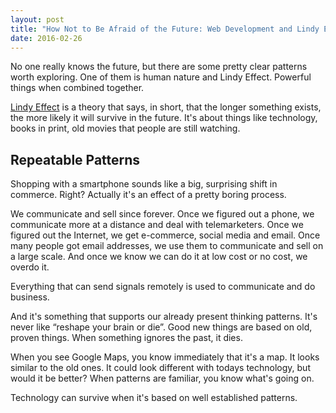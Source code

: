 ```yaml
---
layout: post
title: "How Not to Be Afraid of the Future: Web Development and Lindy Effect"
date: 2016-02-26
---
```


No one really knows the future,
but there are some pretty clear patterns worth exploring. 
One of them is human nature and Lindy Effect.
Powerful things when combined together.

<!--more-->

[Lindy Effect](https://en.wikipedia.org/wiki/Lindy_effect) is a theory that says, in short, that the longer something exists, 
the more likely it will survive in the future. It's about things like
technology, books in print, old movies that people are still watching.

## Repeatable Patterns

Shopping with a smartphone sounds like a big, surprising shift in commerce. Right?
Actually it's an effect of a pretty boring process. 

We communicate and sell since forever.
Once we figured out a phone, we communicate more at a distance 
and deal with telemarketers.
Once we figured out the Internet, we get e-commerce, social
media and email.
Once many people got email addresses, we use them to communicate
and sell on a large scale.
And once we know we can do it at low cost or no cost, we
overdo it.  

Everything that can send signals remotely is
used to communicate and do business. 

And it's something that supports our already present thinking patterns.
It's never like “reshape your brain or die”.
Good new things are based on old, proven things. When something ignores the
past, it dies.

When you see Google Maps, you know immediately that it's a map. It looks similar
to the old ones. It could look different with todays technology, but would it be
better? When patterns are familiar, you know what's going on. 

Technology can survive when it's based on well established patterns.

